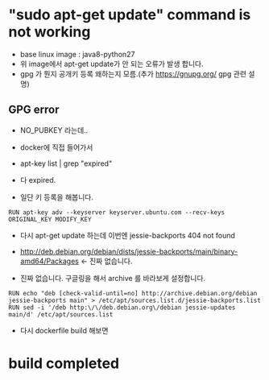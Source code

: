 # "sudo apt-get update" command is not working
- base linux image : java8-python27
- 위 image에서 apt-get update가 안 되는 오류가 발생 합니다.
- gpg 가 뭔지 공개키 등록 왜하는지 모름.(추가 https://gnupg.org/ gpg 관련 설명)


## GPG error
- NO_PUBKEY 라는데..
- docker에 직접 들어가서
- apt-key list | grep "expired"

- 다 expired.
- 일단 키 등록을 해봅니다.


```
RUN apt-key adv --keyserver keyserver.ubuntu.com --recv-keys ORIGINAL_KEY MODIFY_KEY
```


- 다시 apt-get update 하는데 이번엔 jessie-backports 404 not found


- http://deb.debian.org/debian/dists/jessie-backports/main/binary-amd64/Packages <- 진짜 없습니다.
- 진짜 없습니다. 구글링을 해서 archive 를 바라보게 설정합니다.

```
RUN echo "deb [check-valid-until=no] http://archive.debian.org/debian jessie-backports main" > /etc/apt/sources.list.d/jessie-backports.list
RUN sed -i '/deb http:\/\/deb.debian.org\/debian jessie-updates main/d' /etc/apt/sources.list

```

- 다시 dockerfile build 해보면

# build completed